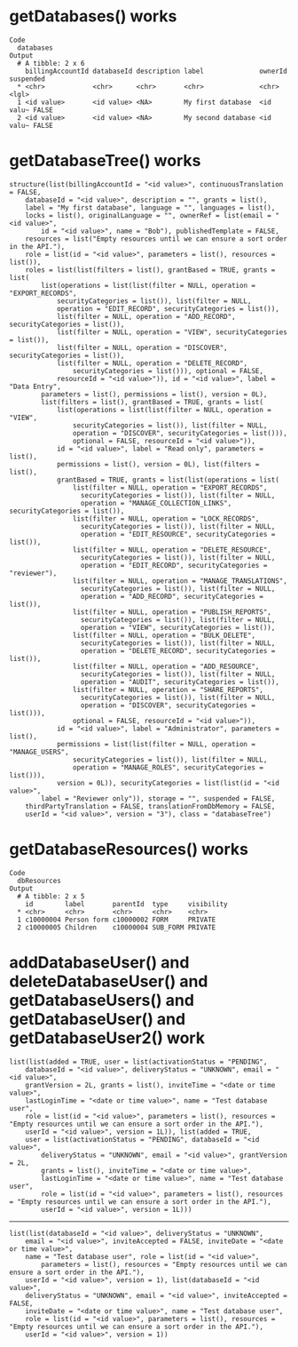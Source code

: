 # getDatabases() works

    Code
      databases
    Output
      # A tibble: 2 x 6
        billingAccountId databaseId description label              ownerId   suspended
      * <chr>            <chr>      <chr>       <chr>              <chr>     <lgl>    
      1 <id value>       <id value> <NA>        My first database  <id valu~ FALSE    
      2 <id value>       <id value> <NA>        My second database <id valu~ FALSE    

# getDatabaseTree() works

    structure(list(billingAccountId = "<id value>", continuousTranslation = FALSE, 
        databaseId = "<id value>", description = "", grants = list(), 
        label = "My first database", language = "", languages = list(), 
        locks = list(), originalLanguage = "", ownerRef = list(email = "<id value>", 
            id = "<id value>", name = "Bob"), publishedTemplate = FALSE, 
        resources = list("Empty resources until we can ensure a sort order in the API."), 
        role = list(id = "<id value>", parameters = list(), resources = list()), 
        roles = list(list(filters = list(), grantBased = TRUE, grants = list(
            list(operations = list(list(filter = NULL, operation = "EXPORT_RECORDS", 
                securityCategories = list()), list(filter = NULL, 
                operation = "EDIT_RECORD", securityCategories = list()), 
                list(filter = NULL, operation = "ADD_RECORD", securityCategories = list()), 
                list(filter = NULL, operation = "VIEW", securityCategories = list()), 
                list(filter = NULL, operation = "DISCOVER", securityCategories = list()), 
                list(filter = NULL, operation = "DELETE_RECORD", 
                    securityCategories = list())), optional = FALSE, 
                resourceId = "<id value>")), id = "<id value>", label = "Data Entry", 
            parameters = list(), permissions = list(), version = 0L), 
            list(filters = list(), grantBased = TRUE, grants = list(
                list(operations = list(list(filter = NULL, operation = "VIEW", 
                    securityCategories = list()), list(filter = NULL, 
                    operation = "DISCOVER", securityCategories = list())), 
                    optional = FALSE, resourceId = "<id value>")), 
                id = "<id value>", label = "Read only", parameters = list(), 
                permissions = list(), version = 0L), list(filters = list(), 
                grantBased = TRUE, grants = list(list(operations = list(
                    list(filter = NULL, operation = "EXPORT_RECORDS", 
                      securityCategories = list()), list(filter = NULL, 
                      operation = "MANAGE_COLLECTION_LINKS", securityCategories = list()), 
                    list(filter = NULL, operation = "LOCK_RECORDS", 
                      securityCategories = list()), list(filter = NULL, 
                      operation = "EDIT_RESOURCE", securityCategories = list()), 
                    list(filter = NULL, operation = "DELETE_RESOURCE", 
                      securityCategories = list()), list(filter = NULL, 
                      operation = "EDIT_RECORD", securityCategories = "reviewer"), 
                    list(filter = NULL, operation = "MANAGE_TRANSLATIONS", 
                      securityCategories = list()), list(filter = NULL, 
                      operation = "ADD_RECORD", securityCategories = list()), 
                    list(filter = NULL, operation = "PUBLISH_REPORTS", 
                      securityCategories = list()), list(filter = NULL, 
                      operation = "VIEW", securityCategories = list()), 
                    list(filter = NULL, operation = "BULK_DELETE", 
                      securityCategories = list()), list(filter = NULL, 
                      operation = "DELETE_RECORD", securityCategories = list()), 
                    list(filter = NULL, operation = "ADD_RESOURCE", 
                      securityCategories = list()), list(filter = NULL, 
                      operation = "AUDIT", securityCategories = list()), 
                    list(filter = NULL, operation = "SHARE_REPORTS", 
                      securityCategories = list()), list(filter = NULL, 
                      operation = "DISCOVER", securityCategories = list())), 
                    optional = FALSE, resourceId = "<id value>")), 
                id = "<id value>", label = "Administrator", parameters = list(), 
                permissions = list(list(filter = NULL, operation = "MANAGE_USERS", 
                    securityCategories = list()), list(filter = NULL, 
                    operation = "MANAGE_ROLES", securityCategories = list())), 
                version = 0L)), securityCategories = list(list(id = "<id value>", 
            label = "Reviewer only")), storage = "", suspended = FALSE, 
        thirdPartyTranslation = FALSE, translationFromDbMemory = FALSE, 
        userId = "<id value>", version = "3"), class = "databaseTree")

# getDatabaseResources() works

    Code
      dbResources
    Output
      # A tibble: 2 x 5
        id        label       parentId  type     visibility
      * <chr>     <chr>       <chr>     <chr>    <chr>     
      1 c10000004 Person form c10000002 FORM     PRIVATE   
      2 c10000005 Children    c10000004 SUB_FORM PRIVATE   

# addDatabaseUser() and deleteDatabaseUser() and getDatabaseUsers() and getDatabaseUser() and getDatabaseUser2() work

    list(list(added = TRUE, user = list(activationStatus = "PENDING", 
        databaseId = "<id value>", deliveryStatus = "UNKNOWN", email = "<id value>", 
        grantVersion = 2L, grants = list(), inviteTime = "<date or time value>", 
        lastLoginTime = "<date or time value>", name = "Test database user", 
        role = list(id = "<id value>", parameters = list(), resources = "Empty resources until we can ensure a sort order in the API."), 
        userId = "<id value>", version = 1L)), list(added = TRUE, 
        user = list(activationStatus = "PENDING", databaseId = "<id value>", 
            deliveryStatus = "UNKNOWN", email = "<id value>", grantVersion = 2L, 
            grants = list(), inviteTime = "<date or time value>", 
            lastLoginTime = "<date or time value>", name = "Test database user", 
            role = list(id = "<id value>", parameters = list(), resources = "Empty resources until we can ensure a sort order in the API."), 
            userId = "<id value>", version = 1L)))

---

    list(list(databaseId = "<id value>", deliveryStatus = "UNKNOWN", 
        email = "<id value>", inviteAccepted = FALSE, inviteDate = "<date or time value>", 
        name = "Test database user", role = list(id = "<id value>", 
            parameters = list(), resources = "Empty resources until we can ensure a sort order in the API."), 
        userId = "<id value>", version = 1), list(databaseId = "<id value>", 
        deliveryStatus = "UNKNOWN", email = "<id value>", inviteAccepted = FALSE, 
        inviteDate = "<date or time value>", name = "Test database user", 
        role = list(id = "<id value>", parameters = list(), resources = "Empty resources until we can ensure a sort order in the API."), 
        userId = "<id value>", version = 1))

